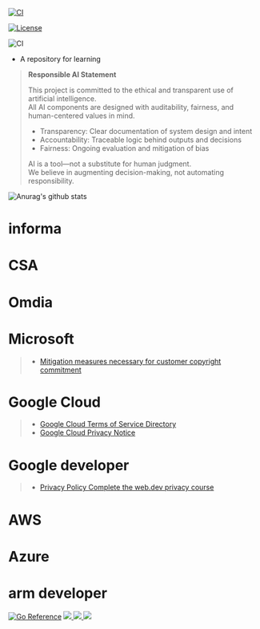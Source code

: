 [![CI](https://github.com/Takuya-Miyazaki/Takuya-Miyazaki/actions/workflows/blank.yml/badge.svg)](https://github.com/Takuya-Miyazaki/Takuya-Miyazaki/actions/workflows/blank.yml)

<a href="https://github.com/meilisearch/meilisearch/blob/main/LICENSE"><img src="https://img.shields.io/badge/license-MIT-informational" alt="License"></a>

![CI](https://github.com/Takuya-Miyazaki/github.io/workflows/CI/badge.svg?branch=main)

* A repository for learning








> **Responsible AI Statement**
> 
> This project is committed to the ethical and transparent use of artificial intelligence.  
> All AI components are designed with auditability, fairness, and human-centered values in mind.
> 
> - Transparency: Clear documentation of system design and intent  
> - Accountability: Traceable logic behind outputs and decisions  
> - Fairness: Ongoing evaluation and mitigation of bias  
> 
> AI is a tool—not a substitute for human judgment.  
> We believe in augmenting decision-making, not automating responsibility.









![Anurag's github stats](https://github-readme-stats.vercel.app/api?username=Takuya-Miyazaki&show_icons=true&theme=radical)




# informa

# CSA

# Omdia

# Microsoft
> - [Mitigation measures necessary for customer copyright commitment](https://learn.microsoft.com/en-us/azure/ai-foundry/responsible-ai/openai/customer-copyright-commitment)

# Google Cloud
> - [Google Cloud Terms of Service Directory](https://cloud.google.com/product-terms?hl=ja)
> - [Google Cloud Privacy Notice](https://cloud.google.com/terms/cloud-privacy-notice?hl=ja)

# Google developer
> - [Privacy Policy
Complete the web.dev privacy course](https://developers.google.com/profile/badges/playlists/webdev/learn-privacy?hl=ja)

# AWS 

# Azure

# arm  developer


[![Go Reference](https://pkg.go.dev/badge/github.com/Takuya-Miyazaki/github.io/edit/main/README.md.svg)](https://pkg.go.dev/github.com/Takuya-Miyazaki/github.io/edit/main/README.md)
<a href="https://www.apache.org/licenses/LICENSE-2.0/"><img src="https://img.shields.io/badge/license-Apache--2.0-3474B62">
<a href="https://developer.apple.com/jp/xcode//"><img src="https://img.shields.io/badge/-Xcode-EEE.svg?logo=xcode&style=flat">
<a href="https://atom.io/"><img src="https://img.shields.io/badge/-Atom-66595C.svg?logo=atom&style=flat">
